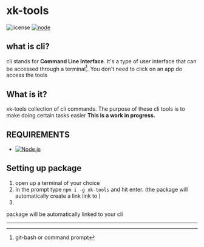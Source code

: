 # xk-tools

![license](https://custom-icon-badges.demolab.com/github/license/XK-Z0-XD/xk-toolbox?logo=law&label=LICENSES)
[![node][node]][node-url]

## what is cli?

cli stands for **Command Line Interface**. It's a type of user interface that can be accessed through a terminal[^1]. You don't need to click on an app do access the tools

## What is it?

xk-tools collection of cli commands.
The purpose of these cli tools is to make doing certain tasks easier
**This is a work in progress.**

## REQUIREMENTS

-  [![Node.js](https://custom-icon-badges.demolab.com/badge/-Node.js-339933?style=for-the-badge&logo=node.js&logoColor=white)](https://nodejs.org/)

## Setting up package

1. open up a terminal of your choice 
2. In the prompt type `npm i -g xk-tools` and hit enter. (the package will automatically create a link link to )
3. 

package will be automatically linked to your cli


------
[^1]:  git-bash or command prompt

[node]: https://img.shields.io/node/v/xk-tools.svg
[node-url]: https://nodejs.org
[npm]: https://img.shields.io/npm/v/xk-tools.svg
[npm-url]: https://npmjs.com/package/xk-tools